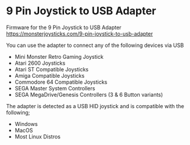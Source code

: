 # 9 Pin Joystick to USB Adapter
Firmware for the 9 Pin Joystick to USB Adapter https://monsterjoysticks.com/9-pin-joystick-to-usb-adapter

You can use the adapter to connect any of the following devices via USB
* Mini Monster Retro Gaming Joystick
* Atari 2600 Joysticks
* Atari ST Compatible Joysticks
* Amiga Compatible Joysticks
* Commodore 64 Compatible Joysticks
* SEGA Master System Controllers
* SEGA MegaDrive/Genesis Controllers (3 & 6 Button variants)

The adapter is detected as a USB HID joystick and is compatible with the following;
* Windows
* MacOS
* Most Linux Distros
